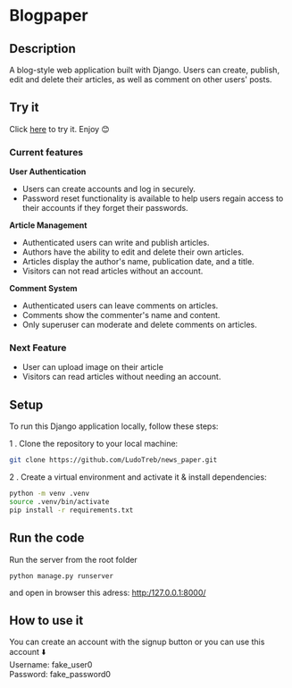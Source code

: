 # Blogpaper

## Description

A blog-style web application built with Django. Users can create, publish, edit and delete their articles, as well as comment on other users' posts.

## Try it 
Click [here](https://lth-newspaper-8ffa74dfa98b.herokuapp.com/) to try it. Enjoy 😊 

### Current features
**User Authentication**

- Users can create accounts and log in securely.
- Password reset functionality is available to help users regain access to their accounts if they forget their passwords.

**Article Management**

- Authenticated users can write and publish articles.
- Authors have the ability to edit and delete their own articles.
- Articles display the author's name, publication date, and a title.
- Visitors can not read articles without an account.

**Comment System**

- Authenticated users can leave comments on articles.
- Comments show the commenter's name and content.
- Only superuser can moderate and delete comments on articles.

### Next Feature
- User can upload image on their article
- Visitors can read articles without needing an account.

## Setup
To run this Django application locally, follow these steps:

1 . Clone the repository to your local machine:
```bash
git clone https://github.com/LudoTreb/news_paper.git
```
2 . Create a virtual environment and activate it & install dependencies:

```bash
python -m venv .venv 
source .venv/bin/activate
pip install -r requirements.txt 
```

## Run the code
Run the server from the root folder
```
python manage.py runserver
```  
and open in browser this adress: <http:/127.0.0.1:8000/>

## How to use it
You can create an account with the signup button or you can use this account ⬇️  
Username: fake_user0  
Password: fake_password0 

